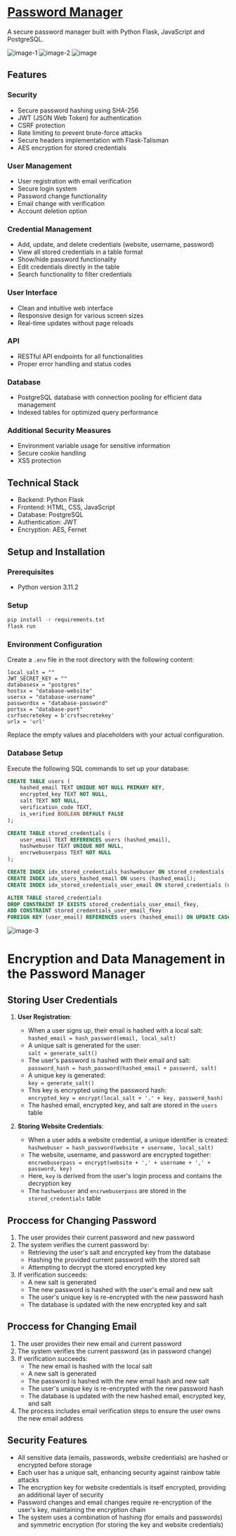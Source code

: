 # [Password Manager](https://github.com/nickolasddiaz/NickolasDanielPassManager)

A secure password manager built with Python Flask, JavaScript and PostgreSQL.


![image-1](https://github.com/user-attachments/assets/d5b7599a-1379-4a11-9f1a-289e72782ddf)
![image-2](https://github.com/user-attachments/assets/23c1ebdb-edf5-4387-b31b-b25e497cd776)
![image](https://github.com/user-attachments/assets/7029c775-2a5c-42ed-aa17-b343722f3896)


## Features

### Security
- Secure password hashing using SHA-256
- JWT (JSON Web Token) for authentication
- CSRF protection
- Rate limiting to prevent brute-force attacks
- Secure headers implementation with Flask-Talisman
- AES encryption for stored credentials

### User Management
- User registration with email verification
- Secure login system
- Password change functionality
- Email change with verification
- Account deletion option

### Credential Management
- Add, update, and delete credentials (website, username, password)
- View all stored credentials in a table format
- Show/hide password functionality
- Edit credentials directly in the table
- Search functionality to filter credentials

### User Interface
- Clean and intuitive web interface
- Responsive design for various screen sizes
- Real-time updates without page reloads

### API
- RESTful API endpoints for all functionalities
- Proper error handling and status codes

### Database
- PostgreSQL database with connection pooling for efficient data management
- Indexed tables for optimized query performance

### Additional Security Measures
- Environment variable usage for sensitive information
- Secure cookie handling
- XSS protection

## Technical Stack
- Backend: Python Flask
- Frontend: HTML, CSS, JavaScript
- Database: PostgreSQL
- Authentication: JWT
- Encryption: AES, Fernet


## Setup and Installation

### Prerequisites
- Python version 3.11.2

### Setup
```bash
pip install -r requirements.txt
flask run
```

### Environment Configuration
Create a `.env` file in the root directory with the following content:

```
local_salt = ""
JWT_SECRET_KEY = ""
databasesx = "postgres"
hostsx = "database-website"
usersx = "database-username"
passwordsx = "database-password"
portsx = "database-port"
csrfsecretekey = b'crsfsecretekey'
urlx = 'url'
```

Replace the empty values and placeholders with your actual configuration.

### Database Setup

Execute the following SQL commands to set up your database:

```sql
CREATE TABLE users (
    hashed_email TEXT UNIQUE NOT NULL PRIMARY KEY,
    encrypted_key TEXT NOT NULL,
    salt TEXT NOT NULL,
    verification_code TEXT,
    is_verified BOOLEAN DEFAULT FALSE
);

CREATE TABLE stored_credentials (
    user_email TEXT REFERENCES users (hashed_email),
    hashwebuser TEXT UNIQUE NOT NULL,
    encrwebuserpass TEXT NOT NULL
);

CREATE INDEX idx_stored_credentials_hashwebuser ON stored_credentials (encrwebuserpass);
CREATE INDEX idx_users_hashed_email ON users (hashed_email);
CREATE INDEX idx_stored_credentials_user_email ON stored_credentials (user_email);

ALTER TABLE stored_credentials
DROP CONSTRAINT IF EXISTS stored_credentials_user_email_fkey,
ADD CONSTRAINT stored_credentials_user_email_fkey 
FOREIGN KEY (user_email) REFERENCES users (hashed_email) ON UPDATE CASCADE ON DELETE CASCADE;
```

![image-3](https://github.com/user-attachments/assets/6d1e7575-2235-4e8f-aaf9-1245ef0b08b1)

# Encryption and Data Management in the Password Manager

## Storing User Credentials

1. **User Registration**:
   - When a user signs up, their email is hashed with a local salt: <br />
   `hashed_email = hash_password(email, local_salt)`
   - A unique salt is generated for the user: <br />
   `salt = generate_salt()`
   - The user's password is hashed with their email and salt: <br />
   `password_hash = hash_password(hashed_email + password, salt)`
   - A unique key is generated: <br />
   `key = generate_salt()`
   - This key is encrypted using the password hash:<br /> `encrypted_key = encrypt(local_salt + '.' + key, password_hash)`
   - The hashed email, encrypted key, and salt are stored in the `users` table

2. **Storing Website Credentials**:
   - When a user adds a website credential, a unique identifier is created: <br />
   `hashwebuser = hash_password(website + username, local_salt)`
   - The website, username, and password are encrypted together: <br />
   `encrwebuserpass = encrypt(website + ',' + username + ',' + password, key)`
   - Here, `key` is derived from the user's login process and contains the decryption key
   - The `hashwebuser` and `encrwebuserpass` are stored in the `stored_credentials` table

## Proccess for Changing Password

1. The user provides their current password and new password
2. The system verifies the current password by:
   - Retrieving the user's salt and encrypted key from the database
   - Hashing the provided current password with the stored salt
   - Attempting to decrypt the stored encrypted key
3. If verification succeeds:
   - A new salt is generated
   - The new password is hashed with the user's email and new salt
   - The user's unique key is re-encrypted with the new password hash
   - The database is updated with the new encrypted key and salt

## Proccess for Changing Email

1. The user provides their new email and current password
2. The system verifies the current password (as in password change)
3. If verification succeeds:
   - The new email is hashed with the local salt
   - A new salt is generated
   - The password is hashed with the new email hash and new salt
   - The user's unique key is re-encrypted with the new password hash
   - The database is updated with the new hashed email, encrypted key, and salt
4. The process includes email verification steps to ensure the user owns the new email address

## Security Features

- All sensitive data (emails, passwords, website credentials) are hashed or encrypted before storage
- Each user has a unique salt, enhancing security against rainbow table attacks
- The encryption key for website credentials is itself encrypted, providing an additional layer of security
- Password changes and email changes require re-encryption of the user's key, maintaining the encryption chain
- The system uses a combination of hashing (for emails and passwords) and symmetric encryption (for storing the key and website credentials)



